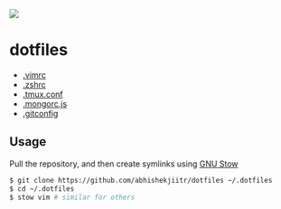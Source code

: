 ![](https://github.com/abhishekjiitr/dotfiles/workflows/CI/badge.svg)

# dotfiles
+ [.vimrc](vim/.vimrc)
+ [.zshrc](zsh/.zshrc)
+ [.tmux.conf](tmux/.tmux.conf)
+ [.mongorc.js](mongodb/.mongorc.js)
+ [.gitconfig](git/.gitconfig)

## Usage
Pull the repository, and then create symlinks using [GNU Stow](https://www.gnu.org/software/stow/stow.html)

```bash
$ git clone https://github.com/abhishekjiitr/dotfiles ~/.dotfiles
$ cd ~/.dotfiles
$ stow vim # similar for others
```